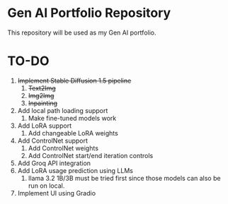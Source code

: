 # Gen AI Portfolio Repository

This repository will be used as my Gen AI portfolio.

# TO-DO

1. ~~Implement Stable Diffusion 1.5 pipeline~~
    1. ~~Text2Img~~
    1. ~~Img2Img~~
    1. ~~Inpainting~~
1. Add local path loading support
    1. Make fine-tuned models work
1. Add LoRA support
    1. Add changeable LoRA weights
1. Add ControlNet support
    1. Add ControlNet weights
    1. Add ControlNet start/end iteration controls
1. Add Groq API integration
1. Add LoRA usage prediction using LLMs
    1. llama 3.2 1B/3B must be tried first since those models can also be run on local.
1. Implement UI using Gradio